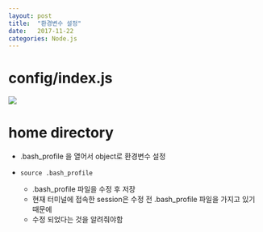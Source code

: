 ```yaml
---
layout: post
title:  "환경변수 설정"
date:   2017-11-22
categories: Node.js
---
```


# config/index.js

![](/image/45.png)

# home directory

- .bash_profile 을 열어서 object로 환경변수 설정

- ```source .bash_profile``` 
	- .bash_profile 파일을 수정 후 저장
	- 현재 터미널에 접속한 session은 수정 전 .bash_profile 파일을 가지고 있기 때문에
	- 수정 되었다는 것을 알려줘야함







​	
